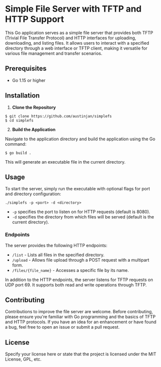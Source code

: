 # Simple File Server with TFTP and HTTP Support

This Go application serves as a simple file server that provides both TFTP (Trivial File Transfer Protocol) and HTTP interfaces for uploading, downloading, and listing files. It allows users to interact with a specified directory through a web interface or TFTP client, making it versatile for various file management and transfer scenarios.

## Prerequisites

- Go 1.15 or higher

## Installation

1. **Clone the Repository**

```
$ git clone https://github.com/austinjan/simplefs
$ cd simplefs
```


2. **Build the Application**

Navigate to the application directory and build the application using the Go command:

```
$ go build .
```

This will generate an executable file in the current directory.

## Usage

To start the server, simply run the executable with optional flags for port and directory configuration:

```
./simplefs -p <port> -d <directory>
```

- `-p` specifies the port to listen on for HTTP requests (default is 8080).
- `-d` specifies the directory from which files will be served (default is the current directory).

### Endpoints

The server provides the following HTTP endpoints:

- `/list` - Lists all files in the specified directory.
- `/upload` - Allows file upload through a POST request with a multipart form.
- `/files/{file_name}` - Accesses a specific file by its name.

In addition to the HTTP endpoints, the server listens for TFTP requests on UDP port 69. It supports both read and write operations through TFTP.

## Contributing

Contributions to improve the file server are welcome. Before contributing, please ensure you're familiar with Go programming and the basics of TFTP and HTTP protocols. If you have an idea for an enhancement or have found a bug, feel free to open an issue or submit a pull request.

## License

Specify your license here or state that the project is licensed under the MIT License, GPL, etc.
